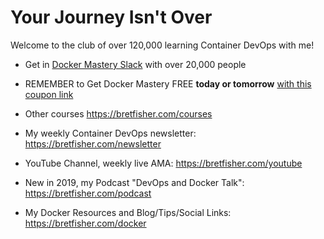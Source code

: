 # Your Journey Isn't Over

Welcome to the club of over 120,000 learning Container DevOps with me!

- Get in [Docker Mastery Slack](http://dockermasterychat.herokuapp.com)
with over 20,000 people

- REMEMBER to Get Docker Mastery FREE **today or tomorrow** 
[with this coupon link](https://www.udemy.com/course/docker-mastery/?couponCode=GOTOBER19)

- Other courses https://bretfisher.com/courses

- My weekly Container DevOps newsletter: https://bretfisher.com/newsletter

- YouTube Channel, weekly live AMA: https://bretfisher.com/youtube

- New in 2019, my Podcast "DevOps and Docker Talk": https://bretfisher.com/podcast

- My Docker Resources and Blog/Tips/Social Links: https://bretfisher.com/docker
